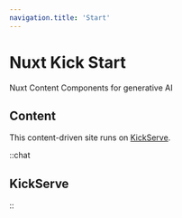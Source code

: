 ```yaml
---
navigation.title: 'Start'
---
```


# Nuxt Kick Start

Nuxt Content Components for generative AI

## Content
This content-driven site runs on [KickServe](https://github.com/deniskropp/KickServe).

::chat
## KickServe
::
